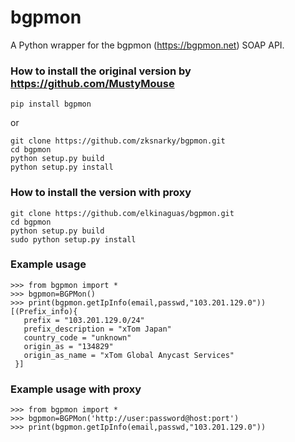 # bgpmon
A Python wrapper for the bgpmon (https://bgpmon.net) SOAP API.

### How to install the original version by https://github.com/MustyMouse
```
pip install bgpmon
```
or
```
git clone https://github.com/zksnarky/bgpmon.git
cd bgpmon
python setup.py build
python setup.py install
```

### How to install the version with proxy
```
git clone https://github.com/elkinaguas/bgpmon.git
cd bgpmon
python setup.py build
sudo python setup.py install
```

### Example usage
```
>>> from bgpmon import *
>>> bgpmon=BGPMon()
>>> print(bgpmon.getIpInfo(email,passwd,"103.201.129.0"))
[(Prefix_info){
   prefix = "103.201.129.0/24"
   prefix_description = "xTom Japan"
   country_code = "unknown"
   origin_as = "134829"
   origin_as_name = "xTom Global Anycast Services"
 }]
```

### Example usage with proxy
```
>>> from bgpmon import *
>>> bgpmon=BGPMon('http://user:password@host:port')
>>> print(bgpmon.getIpInfo(email,passwd,"103.201.129.0"))
```
